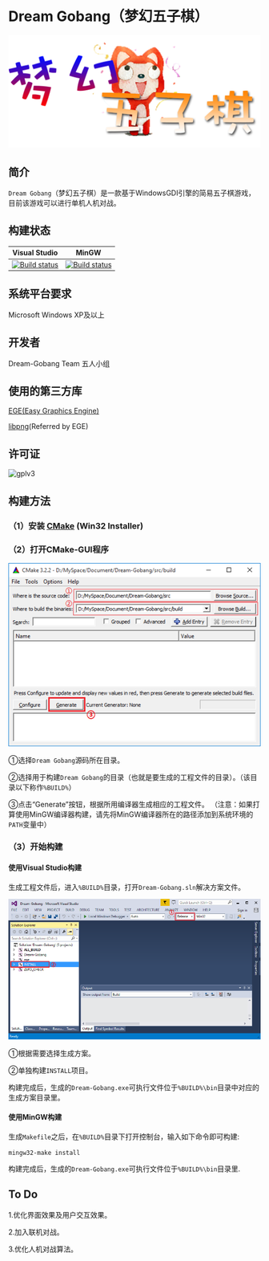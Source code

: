 # Dream Gobang（梦幻五子棋）
![game-logo](https://raw.githubusercontent.com/BUPTSSE-Zero/Dream-Gobang/master/src/res/game-logo.png "Game-Logo")

## 简介
`Dream Gobang`（梦幻五子棋）是一款基于WindowsGDI引擎的简易五子棋游戏，目前该游戏可以进行单机人机对战。

## 构建状态

| Visual Studio | MinGW |
|:-------------:|-------|
| [![Build status](https://ci.appveyor.com/api/projects/status/mprlvwfe46pxtave?svg=true)](https://ci.appveyor.com/project/BUPTSSE-Zero/dream-gobang) | [![Build status](https://ci.appveyor.com/api/projects/status/uyhfxg1jfo105ck9?svg=true)](https://ci.appveyor.com/project/BUPTSSE-Zero/dream-gobang-f5t4m) |

## 系统平台要求
Microsoft Windows XP及以上

## 开发者
Dream-Gobang Team 五人小组

## 使用的第三方库
[EGE(Easy Graphics Engine)](https://github.com/misakamm/xege)

[libpng](http://www.libpng.org/)(Referred by EGE)

## 许可证
![gplv3](http://www.gnu.org/graphics/gplv3-127x51.png "GPL-V3")

## 构建方法
### （1）安装 [CMake](http://www.cmake.org/download) (Win32 Installer)

### （2）打开CMake-GUI程序

![](https://raw.githubusercontent.com/BUPTSSE-Zero/Dream-Gobang/master/tutorial-picture/cmake-gui.png "CMake-GUI")

①选择`Dream Gobang`源码所在目录。

②选择用于构建`Dream Gobang`的目录（也就是要生成的工程文件的目录）。（该目录以下称作`%BUILD%`）

③点击“Generate”按钮，根据所用编译器生成相应的工程文件。
（注意：如果打算使用MinGW编译器构建，请先将MinGW编译器所在的路径添加到系统环境的`PATH`变量中）

### （3）开始构建
#### 使用Visual Studio构建

生成工程文件后，进入`%BUILD%`目录，打开`Dream-Gobang.sln`解决方案文件。

![](https://raw.githubusercontent.com/BUPTSSE-Zero/Dream-Gobang/master/tutorial-picture/vs2013-enu.PNG "vs2013")

①根据需要选择生成方案。

②单独构建`INSTALL`项目。

构建完成后，生成的`Dream-Gobang.exe`可执行文件位于`%BUILD%\bin`目录中对应的生成方案目录里。

#### 使用MinGW构建
生成`Makefile`之后，在`%BUILD%`目录下打开控制台，输入如下命令即可构建:

```
mingw32-make install
```
构建完成后，生成的`Dream-Gobang.exe`可执行文件位于`%BUILD%\bin`目录里.

## To Do
1.优化界面效果及用户交互效果。

2.加入联机对战。

3.优化人机对战算法。
